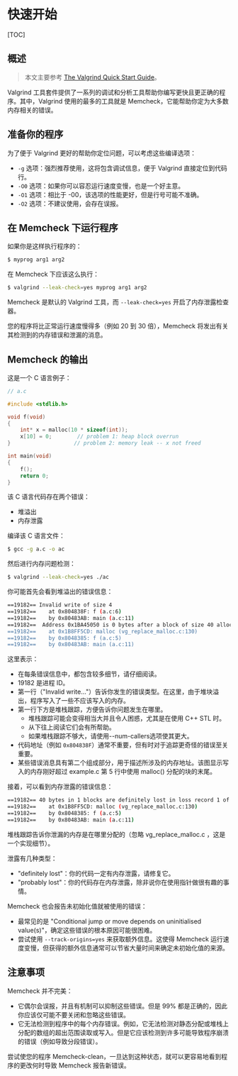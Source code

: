 # 快速开始

[TOC]

## 概述

> 本文主要参考 [The Valgrind Quick Start Guide](https://valgrind.org/docs/manual/quick-start.html)。

Valgrind 工具套件提供了一系列的调试和分析工具帮助你编写更快且更正确的程序。其中，Valgrind 使用的最多的工具就是 Memcheck，它能帮助你定为大多数内存相关的错误。

## 准备你的程序

为了便于 Valgrind 更好的帮助你定位问题，可以考虑这些编译选项：

- `-g` 选项：强烈推荐使用，这将包含调试信息，便于 Valgrind 直接定位到代码行。
- `-O0` 选项：如果你可以容忍运行速度变慢，也是一个好主意。
- `-O1` 选项：相比于 -00，该选项的性能更好，但是行号可能不准确。
- `-O2` 选项：不建议使用，会存在误报。

## 在 Memcheck 下运行程序

如果你是这样执行程序的：

```sh
$ myprog arg1 arg2
```

在 Memcheck 下应该这么执行：

```sh
$ valgrind --leak-check=yes myprog arg1 arg2
```

Memcheck 是默认的 Valgrind 工具，而 `--leak-check=yes` 开启了内存泄露检查器。

您的程序将比正常运行速度慢得多（例如 20 到 30 倍），Memcheck 将发出有关其检测到的内存错误和泄漏的消息。

## Memcheck 的输出

这是一个 C 语言例子：

```c
// a.c

#include <stdlib.h>

void f(void)
{
    int* x = malloc(10 * sizeof(int));
    x[10] = 0;        // problem 1: heap block overrun
}                    // problem 2: memory leak -- x not freed

int main(void)
{
    f();
    return 0;
}
```

该 C 语言代码存在两个错误：

- 堆溢出
- 内存泄露

编译该 C 语言文件：

```sh
$ gcc -g a.c -o ac
```

然后进行内存问题检测：

```sh
$ valgrind --leak-check=yes ./ac
```

你可能首先会看到堆溢出的错误信息：

```sh
==19182== Invalid write of size 4
==19182==    at 0x804838F: f (a.c:6)
==19182==    by 0x80483AB: main (a.c:11)
==19182==  Address 0x1BA45050 is 0 bytes after a block of size 40 alloc'd
==19182==    at 0x1B8FF5CD: malloc (vg_replace_malloc.c:130)
==19182==    by 0x8048385: f (a.c:5)
==19182==    by 0x80483AB: main (a.c:11)
```

这里表示：

- 在每条错误信息中，都包含较多细节，请仔细阅读。
- 19182 是进程 ID。
- 第一行（"Invalid write..."）告诉你发生的错误类型。在这里，由于堆块溢出，程序写入了一些不应该写入的内存。
- 第一行下方是堆栈跟踪，方便告诉你问题发生在哪里。
  - 堆栈跟踪可能会变得相当大并且令人困惑，尤其是在使用 C++ STL 时。
  - 从下往上阅读它们会有所帮助。
  - 如果堆栈跟踪不够大，请使用--num-callers选项使其更大。
- 代码地址（例如 `0x804838F`）通常不重要，但有时对于追踪更奇怪的错误至关重要。
- 某些错误消息具有第二个组成部分，用于描述所涉及的内存地址。该图显示写入的内存刚好超过 example.c 第 5 行中使用 malloc() 分配的块的末尾。

接着，可以看到内存泄露的错误信息：

```sh
==19182== 40 bytes in 1 blocks are definitely lost in loss record 1 of 1
==19182==    at 0x1B8FF5CD: malloc (vg_replace_malloc.c:130)
==19182==    by 0x8048385: f (a.c:5)
==19182==    by 0x80483AB: main (a.c:11)
```

堆栈跟踪告诉你泄漏的内存是在哪里分配的（忽略 vg_replace_malloc.c ，这是一个实现细节）。

泄露有几种类型：

- "definitely lost"：你的代码一定有内存泄露，请修复它。
- "probably lost"：你的代码存在内存泄露，除非说你在使用指针做很有趣的事情。

Memcheck 也会报告未初始化值就被使用的错误：

- 最常见的是 "Conditional jump or move depends on uninitialised value(s)"，确定这些错误的根本原因可能很困难。
- 尝试使用 `--track-origins=yes` 来获取额外信息。这使得 Memcheck 运行速度变慢，但获得的额外信息通常可以节省大量时间来确定未初始化值的来源。

## 注意事项

Memcheck 并不完美：

- 它偶尔会误报，并且有机制可以抑制这些错误。但是 99% 都是正确的，因此你应该仅可能不要关闭和忽略这些错误。
- 它无法检测到程序中的每个内存错误。例如，它无法检测对静态分配或堆栈上分配的数组的超出范围读取或写入。但是它应该检测到许多可能导致程序崩溃的错误（例如导致分段错误）。

尝试使您的程序 Memcheck-clean，一旦达到这种状态，就可以更容易地看到程序的更改何时导致 Memcheck 报告新错误。
